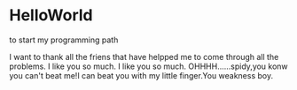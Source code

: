 # HelloWorld
to start my programming path

I want to thank all the friens that have helpped me to come through all the problems.
I like you so much.
I like you so much.
OHHHH......spidy,you konw you can't beat me!I can beat you with my little finger.You weakness boy.
